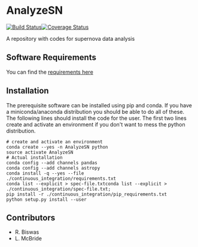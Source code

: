 # AnalyzeSN

[![Build Status](https://travis-ci.org/rbiswas4/AnalyzeSN.svg?branch=master)](https://travis-ci.org/rbiswas4/AnalyzeSN)[![Coverage Status](https://coveralls.io/repos/github/rbiswas4/AnalyzeSN/badge.svg?branch=master)](https://coveralls.io/github/rbiswas4/AnalyzeSN?branch=master)

A repository with codes for supernova data analysis

## Software Requirements
You can find the [requirements here](./Requirements.md)

## Installation
The prerequisite software can be installed using pip and conda. If you have a miniconda/anaconda distribution you should be able to do all of these. 
The following lines should install the code for the user. The first two lines create and activate an environment if you don't want to mess the python distribution.

```
# create and activate an environment
conda create --yes -n AnalyzeSN python
source activate AnalyzeSN
# Actual installation
conda config --add channels pandas
conda config --add channels astropy
conda install -q --yes --file ./continuous_integration/requirements.txt
conda list --explicit > spec-file.txtconda list --explicit > ./continuous_integration/spec-file.txt; 
pip install -r ./continuous_integration/pip_requirements.txt
python setup.py install --user
```
## Contributors

- R. Biswas
- L. McBride

